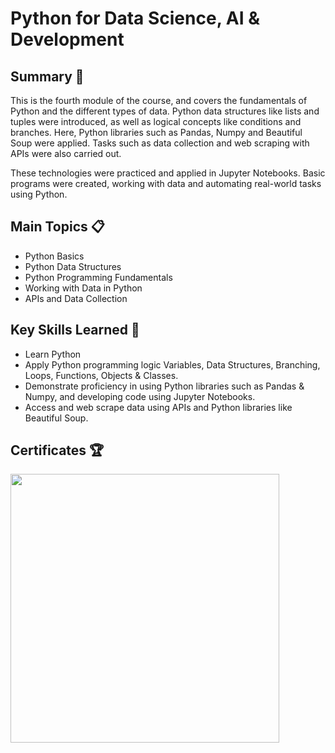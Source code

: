 # Python for Data Science, AI & Development

## Summary :memo:
This is the fourth module of the course, and covers the fundamentals of Python and the different types of data. Python data structures like lists and tuples were introduced, as well as logical concepts like conditions and branches. Here, Python libraries such as Pandas, Numpy and Beautiful Soup were applied. Tasks such as data collection and web scraping with APIs were also carried out.

These technologies were practiced and applied in Jupyter Notebooks. Basic programs were created, working with data and automating real-world tasks using Python.

## Main Topics :clipboard:
 - Python Basics
 - Python Data Structures
 - Python Programming Fundamentals
 - Working with Data in Python
 - APIs and Data Collection

## Key Skills Learned :key:
 - Learn Python 
 - Apply Python programming logic Variables, Data Structures, Branching, Loops, Functions, Objects & Classes.
 - Demonstrate proficiency in using Python libraries such as Pandas & Numpy, and developing code using Jupyter Notebooks.
 - Access and web scrape data using APIs and Python libraries like Beautiful Soup. 

## Certificates :trophy:

<a href="https://www.coursera.org/account/accomplishments/verify/ZD63TCBRJ4LM"><img src="https://s3.amazonaws.com/coursera_assets/meta_images/generated/CERTIFICATE_LANDING_PAGE/CERTIFICATE_LANDING_PAGE~ZD63TCBRJ4LM/CERTIFICATE_LANDING_PAGE~ZD63TCBRJ4LM.jpeg" height="430"></a>
